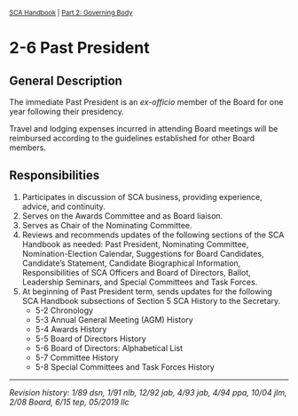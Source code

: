 <sup>[SCA Handbook](/sca-handbook/index.html) | [Part 2: Governing Body](../02_governing_body/index.html)</sup>

# 2-6 Past President

## General Description
The immediate Past President is an _ex-officio_ member of the Board for one year following their presidency.

Travel and lodging expenses incurred in attending Board meetings will be reimbursed according to the guidelines established for other Board members.

## Responsibilities
1. Participates in discussion of SCA business, providing experience, advice, and continuity.
2. Serves on the Awards Committee and as Board liaison.
3. Serves as Chair of the Nominating Committee.
4. Reviews and recommends updates of the following sections of the SCA Handbook as needed: Past President, Nominating Committee, Nomination-Election Calendar, Suggestions for Board Candidates, Candidate’s Statement, Candidate Biographical Information, Responsibilities of SCA Officers and Board of Directors, Ballot, Leadership Seminars, and Special Committees and Task Forces.
5. At beginning of Past President term, sends updates for the following SCA Handbook subsections of Section 5 SCA History to the Secretary.
   - 5-2 Chronology
   - 5-3 Annual General Meeting (AGM) History
   - 5-4 Awards History
   - 5-5 Board of Directors History
   - 5-6 Board of Directors: Alphabetical List
   - 5-7 Committee History
   - 5-8 Special Committees and Task Forces History

***

_Revision history: 1/89 dsn, 1/91 nlb, 12/92 jab, 4/93 jab, 4/94 ppa, 10/04 jlm, 2/08 Board, 6/15 tep, 05/2019
llc_
